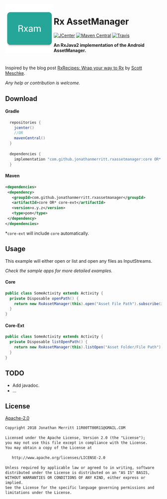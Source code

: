 <img src="/app/src/main/ic_launcher-web.png" width="156" align="left"/>

# Rx AssetManager
[![JCenter][J-CENTER-SVG]][J-CENTER]
[![Maven Central][MAVEN-SVG]][MAVEN]
[![Travis][TRAVIS-CI-SVG]][TRAVIS-CI]

**An RxJava2 implementation of the Android AssetManager.**

#

Inspired by the blog post [RxRecipes: Wrap your way to Rx][RX-RECIPES] by [Scott Meschke][SCOTT-MESCHKE].

_Any help or contribution is welcome._

## Download
#### Gradle
```groovy
  repositories {
    jcenter()
    //OR
    mavenCentral()
  }
 
  dependencies {
    implementation "com.github.jonathanmerritt.rxassetmanager:core OR* core-ext:x.y.z"
  }
```

#### Maven
```xml
<dependencies>
 <dependency>
   <groupId>com.github.jonathanmerritt.rxassetmanager</groupId>
   <artifactId>core OR* core-ext</artifactId>
   <version>x.y.z</version>
   <type>pom</type>
 </dependency>
</dependencies>
```

*`core-ext` will include `core` automatically.


## Usage
This example will either open or list and open any files as InputStreams.

_Check the sample apps for more detailed examples._

#### Core
```java
public class SomeActivity extends Activity {
  private Disposable openPath() { 
    return new RxAssetManager(this).open("Asset File Path").subscribe(inputStream -> {}); 
  }
}
```

#### Core-Ext
```java
public class SomeActivity extends Activity { 
  private Disposable listOpenPath() { 
    return new RxAssetManager(this).listOpen("Asset Folder/File Path").subscribe(inputStream -> {}); 
  }
}
```

## TODO
- Add javadoc.
- ...

## License
[Apache-2.0][LICENSE]

    Copyright 2018 Jonathan Merritt 11R00TT00R11@GMAIL.COM
    
    Licensed under the Apache License, Version 2.0 (the "License");
    you may not use this file except in compliance with the License.
    You may obtain a copy of the License at

       http://www.apache.org/licenses/LICENSE-2.0

    Unless required by applicable law or agreed to in writing, software
    distributed under the License is distributed on an "AS IS" BASIS,
    WITHOUT WARRANTIES OR CONDITIONS OF ANY KIND, either express or implied.
    See the License for the specific language governing permissions and
    limitations under the License.

[J-CENTER-SVG]:https://api.bintray.com/packages/jonathanmerritt/RxAssetManager/core/images/download.svg
[J-CENTER]:https://api.bintray.com/packages/jonathanmerritt/RxAssetManager/core/
[MAVEN-SVG]: https://maven-badges.herokuapp.com/maven-central/com.github.jonathanmerritt.rxassetmanager/core/badge.svg
[MAVEN]: https://maven-badges.herokuapp.com/maven-central/com.github.jonathanmerritt.rxassetmanager/core/
[TRAVIS-CI-SVG]: https://travis-ci.org/JonathanMerritt/RxAssetManager.svg?branch=master
[TRAVIS-CI]: https://travis-ci.org/JonathanMerritt/RxAssetManager
[RELEASES]: https://github.com/JonathanMerritt/RxAssetManager/releases
[LICENSE]: https://github.com/JonathanMerritt/RxAssetManager/blob/master/LICENSE.txt
[RX-RECIPES]: https://hackernoon.com/rxrecipes-wrap-your-way-to-rx-fd40eb5254b6
[SCOTT-MESCHKE]: https://github.com/scottmeschke